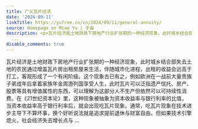 ```yaml
---
title: 广义瓦片经济
date: '2024-09-11'
linkTitle: https://yufree.cn/cn/2024/09/11/general-annuity/
source: Homepage on Miao Yu | 于淼
description: <p>瓦片经济是土地财政下房地产行业扩张期的一种经济现象，此时城乡结合部失去土地的农民通过增盖瓦片房出租房屋来生活，伴随城市化进程，出租的收益会远高于打工，客观形成了一个有闲阶级。这个现象古已有之，例如欧洲在一战前大量贵族子弟成年后拿着家族年金周游列国享受人生，此时瓦片可以泛指遗产信托、房产、股票等具有增值属性的东西，可以理解为这部分人不生产但依然可以可持续性消费。在《21世纪资本论》里，这种现象被抽象为资本收益率与银行利率的比值，当资本收益率高于银行利率后，就会出现吃瓦片现象。通常，吃瓦片现象在技术进步主导下不算坏事，换个好听说法就是追求提前退休与财富自由。但如果技术引擎熄火，社会经济失去增长点与
  ...
disable_comments: true
---
```

<p>瓦片经济是土地财政下房地产行业扩张期的一种经济现象，此时城乡结合部失去土地的农民通过增盖瓦片房出租房屋来生活，伴随城市化进程，出租的收益会远高于打工，客观形成了一个有闲阶级。这个现象古已有之，例如欧洲在一战前大量贵族子弟成年后拿着家族年金周游列国享受人生，此时瓦片可以泛指遗产信托、房产、股票等具有增值属性的东西，可以理解为这部分人不生产但依然可以可持续性消费。在《21世纪资本论》里，这种现象被抽象为资本收益率与银行利率的比值，当资本收益率高于银行利率后，就会出现吃瓦片现象。通常，吃瓦片现象在技术进步主导下不算坏事，换个好听说法就是追求提前退休与财富自由。但如果技术引擎熄火，社会经济失去增长点与 ...